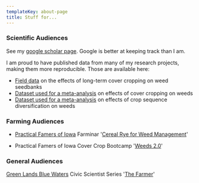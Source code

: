 ```yaml
---
templateKey: about-page
title: Stuff for...
---
```

### Scientific Audiences

See my [google scholar page](https://scholar.google.com/citations?user=h4roCDAAAAAJ&hl=en). Google is better at keeping track than I am. 

I am proud to have published data from many of my research projects, making them more reproducible. Those are available here:
* [Field data](https://iastate.figshare.com/articles/dataset/Long_Term_Cover_Cropping_Effects_on_Weed_Seedbanks/12762011/1) on the effects of long-term cover cropping on weed seedbanks
* [Dataset used for a meta-analysis](https://iastate.figshare.com/articles/dataset/Effect_of_cover_crops_on_weed_biomass_and_density_in_the_US_Midwest_Corn_Belt_meta-analysis_dataset/11933214) on effects of cover cropping on weeds
* [Dataset used for a meta-analysis](https://iastate.figshare.com/articles/dataset/Effect_of_crop_rotation_on_weed_biomass_and_density_literature_summary/7771010) on effects of crop sequence diversification on weeds

### Farming Audiences

* [Practical Famers of Iowa](https://practicalfarmers.org) Farminar '[Cereal Rye for Weed Management](https://www.youtube.com/watch?v=OClTW9B231c)'

* Practical Famers of Iowa Cover Crop Bootcamp '[Weeds 2.0](https://www.youtube.com/watch?v=VcYj-kGR5jg&feature=youtu.be)'


### General Audiences
[Green Lands Blue Waters](https://greenlandsbluewaters.org) Civic Scientist Series '[The Farmer](https://greenlandsbluewaters.org/civic-scientists-series/#gina-nichols-iowa-state-university)'
